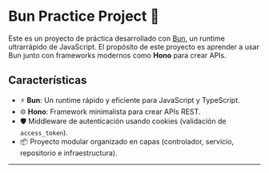 # Bun Practice Project 🚀

Este es un proyecto de práctica desarrollado con [Bun](https://bun.sh/), un runtime ultrarrápido de JavaScript. El propósito de este proyecto es aprender a usar Bun junto con frameworks modernos como **Hono** para crear APIs.

## Características

- ⚡ **Bun**: Un runtime rápido y eficiente para JavaScript y TypeScript.
- 🌐 **Hono**: Framework minimalista para crear APIs REST.
- 🛡️ Middleware de autenticación usando cookies (validación de `access_token`).
- 📦 Proyecto modular organizado en capas (controlador, servicio, repositorio e infraestructura).

---
